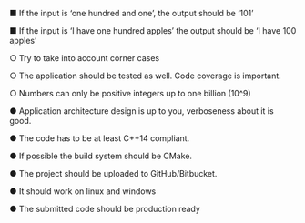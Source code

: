 

■ If the input is ‘one hundred and one’, the output should be ‘101’

■ If the input is ‘I have one hundred apples’ the output should be ‘I have 100
apples’

○ Try to take into account corner cases

○ The application should be tested as well. Code coverage is important.

○ Numbers can only be positive integers up to one billion (10^9)

● Application architecture design is up to you, verboseness about it is good.

● The code has to be at least C++14 compliant.

● If possible the build system should be CMake.

● The project should be uploaded to GitHub/Bitbucket.

● It should work on linux and windows

● The submitted code should be production ready
